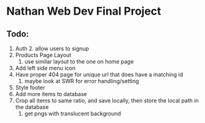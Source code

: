 # Nathan Web Dev Final Project



## Todo:

1. Auth
   2. allow users to signup
2. Products Page Layout
   1. use similar layout to the one on home page
3. Add left side menu icon
4. Have proper 404 page for unique url that does have a matching id
   1. maybe look at SWR for error handling/setting
5. Style footer
6. Add more items to database
7. Crop all items to same ratio, and save locally, then store the local path in the database
   1. get pngs with translucent background


